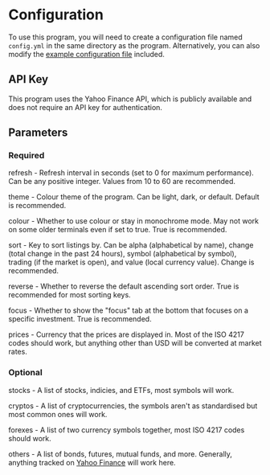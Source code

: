 # Configuration
To use this program, you will need to create a configuration file named `config.yml` in the same directory as the program. Alternatively, you can also modify the [example configuration file](config.yml) included.

## API Key

This program uses the Yahoo Finance API, which is publicly available and does not require an API key for authentication.

## Parameters

### Required

refresh - Refresh interval in seconds (set to 0 for maximum performance). Can be any positive integer. Values from 10 to 60 are recommended.

theme - Colour theme of the program. Can be light, dark, or default. Default is recommended.

colour - Whether to use colour or stay in monochrome mode. May not work on some older terminals even if set to true. True is recommended.

sort - Key to sort listings by. Can be alpha (alphabetical by name), change (total change in the past 24 hours), symbol (alphabetical by symbol), trading (if the market is open), and value (local currency value). Change is recommended.

reverse - Whether to reverse the default ascending sort order. True is recommended for most sorting keys.

focus - Whether to show the "focus" tab at the bottom that focuses on a specific investment. True is recommended.

prices - Currency that the prices are displayed in. Most of the ISO 4217 codes should work, but anything other than USD will be converted at market rates.

### Optional

stocks - A list of stocks, indicies, and ETFs, most symbols will work.

cryptos - A list of cryptocurrencies, the symbols aren't as standardised but most common ones will work.

forexes - A list of two currency symbols together, most ISO 4217 codes should work.

others - A list of bonds, futures, mutual funds, and more. Generally, anything tracked on [Yahoo Finance](https://finance.yahoo.com/) will work here.
